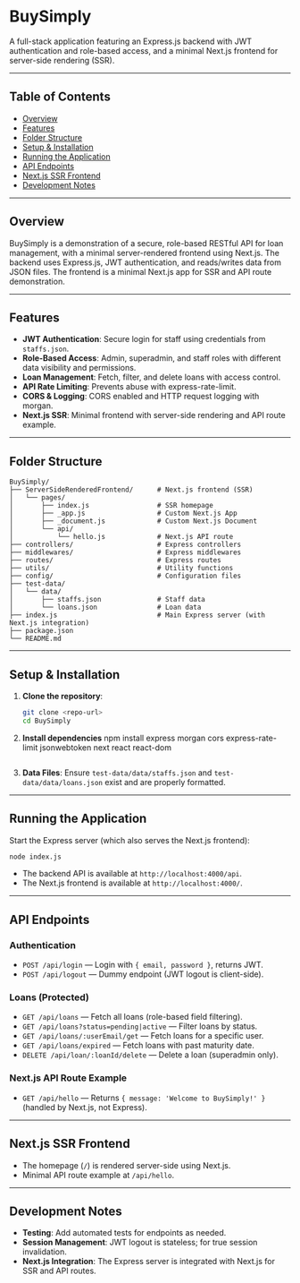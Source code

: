 # BuySimply

A full-stack application featuring an Express.js backend with JWT authentication and role-based access, and a minimal Next.js frontend for server-side rendering (SSR).

---

## Table of Contents
- [Overview](#overview)
- [Features](#features)
- [Folder Structure](#folder-structure)
- [Setup & Installation](#setup--installation)
- [Running the Application](#running-the-application)
- [API Endpoints](#api-endpoints)
- [Next.js SSR Frontend](#nextjs-ssr-frontend)
- [Development Notes](#development-notes)

---

## Overview
BuySimply is a demonstration of a secure, role-based RESTful API for loan management, with a minimal server-rendered frontend using Next.js. The backend uses Express.js, JWT authentication, and reads/writes data from JSON files. The frontend is a minimal Next.js app for SSR and API route demonstration.

---

## Features
- **JWT Authentication**: Secure login for staff using credentials from `staffs.json`.
- **Role-Based Access**: Admin, superadmin, and staff roles with different data visibility and permissions.
- **Loan Management**: Fetch, filter, and delete loans with access control.
- **API Rate Limiting**: Prevents abuse with express-rate-limit.
- **CORS & Logging**: CORS enabled and HTTP request logging with morgan.
- **Next.js SSR**: Minimal frontend with server-side rendering and API route example.

---

## Folder Structure
```
BuySimply/
├── ServerSideRenderedFrontend/      # Next.js frontend (SSR)
│   └── pages/
│       ├── index.js                 # SSR homepage
│       ├── _app.js                  # Custom Next.js App
│       ├── _document.js             # Custom Next.js Document
│       └── api/
│           └── hello.js             # Next.js API route
├── controllers/                     # Express controllers
├── middlewares/                     # Express middlewares
├── routes/                          # Express routes
├── utils/                           # Utility functions
├── config/                          # Configuration files
├── test-data/
│   └── data/
│       ├── staffs.json              # Staff data
│       └── loans.json               # Loan data
├── index.js                         # Main Express server (with Next.js integration)
├── package.json
└── README.md
```

---

## Setup & Installation
1. **Clone the repository**:
   ```bash
   git clone <repo-url>
   cd BuySimply
   ```
2. **Install dependencies** 
   npm install express morgan cors express-rate-limit jsonwebtoken next react react-dom
   ```
3. **Data Files**: Ensure `test-data/data/staffs.json` and `test-data/data/loans.json` exist and are properly formatted.

---

## Running the Application
Start the Express server (which also serves the Next.js frontend):
```bash
node index.js
```
- The backend API is available at `http://localhost:4000/api`.
- The Next.js frontend is available at `http://localhost:4000/`.

---

## API Endpoints
### Authentication
- `POST /api/login` — Login with `{ email, password }`, returns JWT.
- `POST /api/logout` — Dummy endpoint (JWT logout is client-side).

### Loans (Protected)
- `GET /api/loans` — Fetch all loans (role-based field filtering).
- `GET /api/loans?status=pending|active` — Filter loans by status.
- `GET /api/loans/:userEmail/get` — Fetch loans for a specific user.
- `GET /api/loans/expired` — Fetch loans with past maturity date.
- `DELETE /api/loan/:loanId/delete` — Delete a loan (superadmin only).

### Next.js API Route Example
- `GET /api/hello` — Returns `{ message: 'Welcome to BuySimply!' }` (handled by Next.js, not Express).

---

## Next.js SSR Frontend
- The homepage (`/`) is rendered server-side using Next.js.
- Minimal API route example at `/api/hello`.

---

## Development Notes
- **Testing**: Add automated tests for endpoints as needed.
- **Session Management**: JWT logout is stateless; for true session invalidation.
- **Next.js Integration**: The Express server is integrated with Next.js for SSR and API routes.
